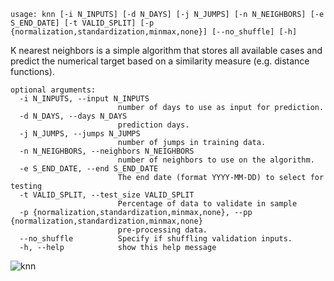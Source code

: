 ```
usage: knn [-i N_INPUTS] [-d N_DAYS] [-j N_JUMPS] [-n N_NEIGHBORS] [-e S_END_DATE] [-t VALID_SPLIT] [-p {normalization,standardization,minmax,none}] [--no_shuffle] [-h]
```

K nearest neighbors is a simple algorithm that stores all available cases and predict the numerical target based on a similarity measure (e.g. distance functions).

```
optional arguments:
  -i N_INPUTS, --input N_INPUTS
                        number of days to use as input for prediction.
  -d N_DAYS, --days N_DAYS
                        prediction days.
  -j N_JUMPS, --jumps N_JUMPS
                        number of jumps in training data.
  -n N_NEIGHBORS, --neighbors N_NEIGHBORS
                        number of neighbors to use on the algorithm.
  -e S_END_DATE, --end S_END_DATE
                        The end date (format YYYY-MM-DD) to select for testing
  -t VALID_SPLIT, --test_size VALID_SPLIT
                        Percentage of data to validate in sample
  -p {normalization,standardization,minmax,none}, --pp {normalization,standardization,minmax,none}
                        pre-processing data.
  --no_shuffle          Specify if shuffling validation inputs.
  -h, --help            show this help message
```

![knn](https://user-images.githubusercontent.com/25267873/108604942-d169bd80-73a8-11eb-9021-6f787cbd41e3.png)
